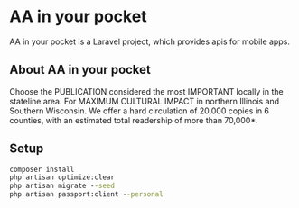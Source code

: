 # AA in your pocket

AA in your pocket is a Laravel project, which provides apis for mobile apps.

## About AA in your pocket

Choose the PUBLICATION considered the most IMPORTANT locally in the stateline area. For MAXIMUM CULTURAL IMPACT in northern Illinois and Southern Wisconsin. We offer a hard circulation of 20,000 copies in 6 counties, with an estimated total readership of more than 70,000*.

## Setup

```cmd
composer install
php artisan optimize:clear
php artisan migrate --seed
php artisan passport:client --personal
```
